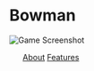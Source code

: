 <style>
li {display: inline;}
</style>
# Bowman
<img src="https://i.imgur.com/bnQY9Iq.png" alt="Game Screenshot" align="middle">
 <ul>
  <li><a href="/Bowman/about">About</a></li>
  <li><a href="/Bowman/features">Features</a></li>
</ul> 
